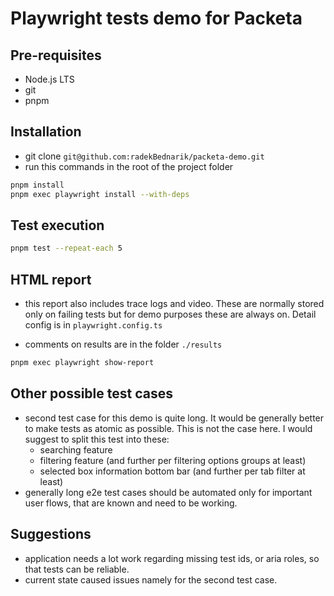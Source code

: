 # Playwright tests demo for Packeta

## Pre-requisites

- Node.js LTS
- git
- pnpm

## Installation

- git clone `git@github.com:radekBednarik/packeta-demo.git`
- run this commands in the root of the project folder

```bash
pnpm install
pnpm exec playwright install --with-deps
```

## Test execution

```bash
pnpm test --repeat-each 5
```

## HTML report

- this report also includes trace logs and video. These are normally stored only on failing tests
  but for demo purposes these are always on. Detail config is in `playwright.config.ts`

- comments on results are in the folder `./results`

```bash
pnpm exec playwright show-report
```

## Other possible test cases

- second test case for this demo is quite long. It would be generally better to make tests as atomic as possible.
  This is not the case here. I would suggest to split this test into these:
  - searching feature
  - filtering feature (and further per filtering options groups at least)
  - selected box information bottom bar (and further per tab filter at least)
- generally long e2e test cases should be automated only for important user flows, that are known and need
  to be working.

## Suggestions

- application needs a lot work regarding missing test ids, or aria roles, so that
  tests can be reliable.
- current state caused issues namely for the second test case.
